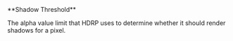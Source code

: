 <tr>
<td>**Shadow Threshold**</td>
<td>

The alpha value limit that HDRP uses to determine whether it should render shadows for a pixel.

</td>
</tr>